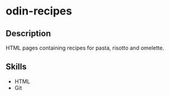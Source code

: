 # odin-recipes
## Description
HTML pages containing recipes for pasta, risotto and omelette.
## Skills
- HTML
- Git